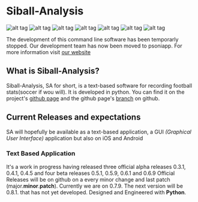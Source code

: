 # Siball-Analysis 
![alt tag](https://img.shields.io/badge/lines-4000%2B-brightgreen.svg)
![alt tag](https://img.shields.io/badge/commits-275%2B-brightgreen.svg)
![alt tag](https://img.shields.io/badge/pep8-friendly-green.svg)
![alt tag](https://img.shields.io/badge/alpha-closed-red.svg)
![alt tag](https://img.shields.io/badge/beta-running-blue.svg)
![alt tag](https://img.shields.io/badge/version-v0.7.9-blue.svg)
![alt tag](https://img.shields.io/badge/inprogress-v0.8.1-f5f500.svg)


The development of this command line software has been temporarly stopped. Our development team has now been moved to psoniapp. For more information visit [our website](www.psoniapp.com)

## What is Siball-Analysis?
Siball-Analysis, SA for short, is a text-based software for recording football stats(soccer if wou will). It is developed in python.  You can find it on the project's [github page](https://mangafas.github.io/siball-analysis-archive/) and the github page's [branch](https://github.com/mangafas/siball-analysis-archive/tree/gh-pages) on github.

## Current Releases and expectations
SA will hopefully be available as a text-based application, a GUI *(Graphical User Interface)* application but also on iOS and Android

### Text Based Application
It's a work in progress having released three official alpha releases 0.3.1, 0.4.1, 0.4.5 and four beta releases 0.5.1, 0.5.9, 0.6.1 and 0.6.9 Official Releases will be on github on a every minor change and last patch (major.__minor__.__patch__). Currently we are on 0.7.9. The next version will be 0.8.1. that has not yet developed. Designed and Engineered with **Python**. 
